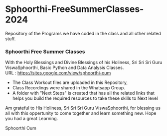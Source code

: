 # Sphoorthi-FreeSummerClasses-2024
Repository of the Programs we have coded in the class and all other related stuff.

### Sphoorthi Free Summer Classes 

With the Holy Blessings and Divine Blessings of his Holiness, Sri Sri Sri Guru ViswaSphoorthi, Basic Python and Data Analysis Classes. <br>
URL : https://sites.google.com/view/sphoorthi-oum

- The Class Workout files are uploaded in this Repository,
- Class Recordings were shared in the Whatsapp Group.
- A folder with "Next Steps" is created that has all the related links that helps you build the required resources to take these skills to Next level

Am grateful to His Holiness, Sri Sri Sri Guru ViswaSphoorthi, for blessing us all with this oppertunity to come together and learn something new.
Hope you had a great Learning.

Sphoorthi Oum
